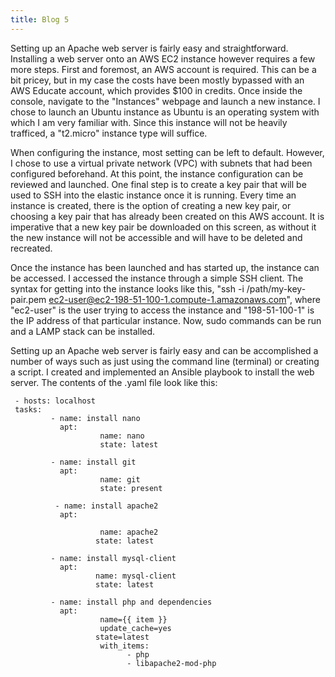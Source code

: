 ```yaml
---
title: Blog 5
---
```

  Setting up an Apache web server is fairly easy and straightforward. Installing a web server onto an AWS EC2 instance however requires a few more steps. First and foremost, an AWS account is required. This can be a bit pricey, but in my case the costs have been mostly bypassed with an AWS Educate account, which provides $100 in credits. Once inside the console, navigate to the "Instances" webpage and launch a new instance. I chose to launch an Ubuntu instance as Ubuntu is an operating system with which I am very familiar with. Since this instance will not be heavily trafficed, a "t2.micro" instance type will suffice. 
  
  When configuring the instance, most setting can be left to default. However, I chose to use a virtual private network (VPC) with subnets that had been configured beforehand. At this point, the instance configuration can be reviewed and launched. One final step is to create a key pair that will be used to SSH into the elastic instance once it is running. Every time an instance is created, there is the option of creating a new key pair, or choosing a key pair that has already been created on this AWS account. It is imperative that a new key pair be downloaded on this screen, as without it the new instance will not be accessible and will have to be deleted and recreated. 
  
  Once the instance has been launched and has started up, the instance can be accessed. I accessed the instance through a simple SSH client. The syntax for getting into the instance looks like this, "ssh -i /path/my-key-pair.pem ec2-user@ec2-198-51-100-1.compute-1.amazonaws.com", where "ec2-user" is the user trying to access the instance and "198-51-100-1" is the IP address of that particular instance. Now, sudo commands can be run and a LAMP stack can be installed.
  
  Setting up an Apache web server is fairly easy and can be accomplished a number of ways such as just using the command line (terminal) or creating a script. I created and implemented an Ansible playbook to install the web server. The contents of the .yaml file look like this:
  
     - hosts: localhost
     tasks:
             - name: install nano
               apt:
                        name: nano
                        state: latest

             - name: install git
               apt:
                        name: git
                        state: present

              - name: install apache2
               apt:

                        name: apache2
                       state: latest

             - name: install mysql-client
               apt:
                       name: mysql-client
                       state: latest
                    
             - name: install php and dependencies
               apt: 
                        name={{ item }} 
                        update_cache=yes 
                       state=latest 
                        with_items:
                              - php
                              - libapache2-mod-php
